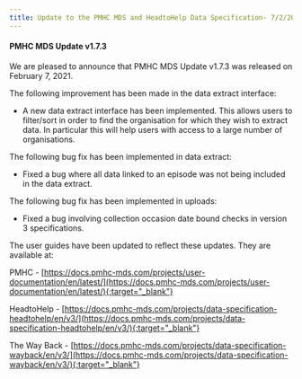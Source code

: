 ```yaml
---
title: Update to the PMHC MDS and HeadtoHelp Data Specification- 7/2/2021
---
```


#### PMHC MDS Update v1.7.3 ####

We are pleased to announce that PMHC MDS Update v1.7.3 was released on February 7, 2021.

The following improvement has been made in the data extract interface:
* A new data extract interface has been implemented. This allows users to
  filter/sort in order to find the organisation for which they wish to extract
  data. In particular this will help users with access to a large number of
  organisations.

The following bug fix has been implemented in data extract:
* Fixed a bug where all data linked to an episode was not being included in
  the data extract.

The following bug fix has been implemented in uploads:
* Fixed a bug involving collection occasion date bound checks in version 3
  specifications.

The user guides have been updated to reflect these updates. They are available at:

PMHC - [https://docs.pmhc-mds.com/projects/user-documentation/en/latest/](https://docs.pmhc-mds.com/projects/user-documentation/en/latest/){:target="_blank"}

HeadtoHelp - [https://docs.pmhc-mds.com/projects/data-specification-headtohelp/en/v3/](https://docs.pmhc-mds.com/projects/data-specification-headtohelp/en/v3/){:target="_blank"}

The Way Back - [https://docs.pmhc-mds.com/projects/data-specification-wayback/en/v3/](https://docs.pmhc-mds.com/projects/data-specification-wayback/en/v3/){:target="_blank"}
